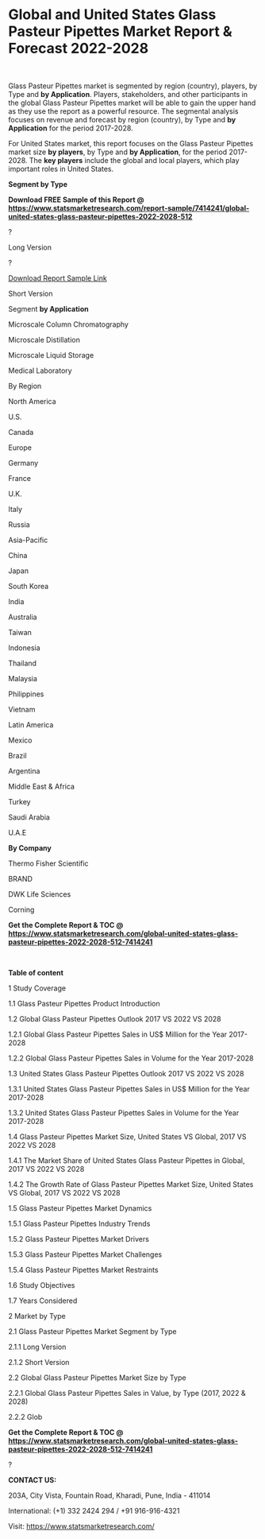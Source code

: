 <h1>Global and United States Glass Pasteur Pipettes Market Report & Forecast 2022-2028</h1><br/><p>Glass Pasteur Pipettes market is segmented by region (country), players, by Type and <strong>by Application</strong>. Players, stakeholders, and other participants in the global Glass Pasteur Pipettes market will be able to gain the upper hand as they use the report as a powerful resource. The segmental analysis focuses on revenue and forecast by region (country), by Type and <strong>by Application</strong> for the period 2017-2028.</p>
 
 
 
 <p>For United States market, this report focuses on the Glass Pasteur Pipettes market size <strong>by players</strong>, by Type and <strong>by Application</strong>, for the period 2017-2028. The <strong>key players</strong> include the global and local players, which play important roles in United States.</p>
 
 
 
 <p><strong>Segment by Type</strong></p>
 
 
 
 <div><b>Download FREE Sample of this Report @ <a href="https://www.statsmarketresearch.com/download-free-sample/7414241/global-united-states-glass-pasteur-pipettes-2022-2028-512">https://www.statsmarketresearch.com/report-sample/7414241/global-united-states-glass-pasteur-pipettes-2022-2028-512</a></b></div>
 
 
 
 <p>? </p>
 
 
 
 <p>Long Version</p>
 
 
 
 <p>? </p>
 
 
 
 <p><a href="https://www.statsmarketresearch.com/download-free-sample/7414241/global-united-states-glass-pasteur-pipettes-2022-2028-512">Download Report Sample Link</a></p>
 
 
 
 <p>Short Version</p>
 
 
 
 <p>Segment <strong>by Application</strong></p>
 
 
 
 <p>Microscale Column Chromatography</p>
 
 
 
 <p>Microscale Distillation</p>
 
 
 
 <p>Microscale Liquid Storage</p>
 
 
 
 <p>Medical Laboratory</p>
 
 
 
 <p>By Region</p>
 
 
 
 <p>North America</p>
 
 
 
 <p>U.S.</p>
 
 
 
 <p>Canada</p>
 
 
 
 <p>Europe</p>
 
 
 
 <p>Germany</p>
 
 
 
 <p>France</p>
 
 
 
 <p>U.K.</p>
 
 
 
 <p>Italy</p>
 
 
 
 <p>Russia</p>
 
 
 
 <p>Asia-Pacific</p>
 
 
 
 <p>China</p>
 
 
 
 <p>Japan</p>
 
 
 
 <p>South Korea</p>
 
 
 
 <p>India</p>
 
 
 
 <p>Australia</p>
 
 
 
 <p>Taiwan</p>
 
 
 
 <p>Indonesia</p>
 
 
 
 <p>Thailand</p>
 
 
 
 <p>Malaysia</p>
 
 
 
 <p>Philippines</p>
 
 
 
 <p>Vietnam</p>
 
 
 
 <p>Latin America</p>
 
 
 
 <p>Mexico</p>
 
 
 
 <p>Brazil</p>
 
 
 
 <p>Argentina</p>
 
 
 
 <p>Middle East & Africa</p>
 
 
 
 <p>Turkey</p>
 
 
 
 <p>Saudi Arabia</p>
 
 
 
 <p>U.A.E</p>
 
 
 
 <p><strong>By Company</strong></p>
 
 
 
 <p>Thermo Fisher Scientific</p>
 
 
 
 <p>BRAND</p>
 
 
 
 <p>DWK Life Sciences</p>
 
 
 
 <p>Corning</p>
 
 
 
 <div><b>Get the Complete Report & TOC @ <a href="https://www.statsmarketresearch.com/global-united-states-glass-pasteur-pipettes-2022-2028-512-7414241">https://www.statsmarketresearch.com/global-united-states-glass-pasteur-pipettes-2022-2028-512-7414241</a></b></div>
 
 
 
 <p><br />
 
 <b>Table of content</b></p>
 
 
 
 <p>1 Study Coverage<br />
 
 1.1 Glass Pasteur Pipettes Product Introduction<br />
 
 1.2 Global Glass Pasteur Pipettes Outlook 2017 VS 2022 VS 2028<br />
 
 1.2.1 Global Glass Pasteur Pipettes Sales in US$ Million for the Year 2017-2028<br />
 
 1.2.2 Global Glass Pasteur Pipettes Sales in Volume for the Year 2017-2028<br />
 
 1.3 United States Glass Pasteur Pipettes Outlook 2017 VS 2022 VS 2028<br />
 
 1.3.1 United States Glass Pasteur Pipettes Sales in US$ Million for the Year 2017-2028<br />
 
 1.3.2 United States Glass Pasteur Pipettes Sales in Volume for the Year 2017-2028<br />
 
 1.4 Glass Pasteur Pipettes Market Size, United States VS Global, 2017 VS 2022 VS 2028<br />
 
 1.4.1 The Market Share of United States Glass Pasteur Pipettes in Global, 2017 VS 2022 VS 2028<br />
 
 1.4.2 The Growth Rate of Glass Pasteur Pipettes Market Size, United States VS Global, 2017 VS 2022 VS 2028<br />
 
 1.5 Glass Pasteur Pipettes Market Dynamics<br />
 
 1.5.1 Glass Pasteur Pipettes Industry Trends<br />
 
 1.5.2 Glass Pasteur Pipettes Market Drivers<br />
 
 1.5.3 Glass Pasteur Pipettes Market Challenges<br />
 
 1.5.4 Glass Pasteur Pipettes Market Restraints<br />
 
 1.6 Study Objectives<br />
 
 1.7 Years Considered<br />
 
 2 Market by Type<br />
 
 2.1 Glass Pasteur Pipettes Market Segment by Type<br />
 
 2.1.1 Long Version<br />
 
 2.1.2 Short Version<br />
 
 2.2 Global Glass Pasteur Pipettes Market Size by Type<br />
 
 2.2.1 Global Glass Pasteur Pipettes Sales in Value, by Type (2017, 2022 & 2028)<br />
 
 2.2.2 Glob</p>
 
 
 
 <div><b>Get the Complete Report & TOC @ <a href="https://www.statsmarketresearch.com/global-united-states-glass-pasteur-pipettes-2022-2028-512-7414241">https://www.statsmarketresearch.com/global-united-states-glass-pasteur-pipettes-2022-2028-512-7414241</a></b></div>
 
 
 
 <p>? </p>
 
 
 
 <p><b>CONTACT US:</b><br />
 
 203A, City Vista, Fountain Road, Kharadi, Pune, India - 411014<br />
 
 International: (+1) 332 2424 294 / +91 916-916-4321<br />
 
 Visit: <a href="https://www.statsmarketresearch.com/">https://www.statsmarketresearch.com/</a></p>